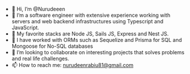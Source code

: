 - 👋 Hi, I’m @Nurudeeen
- 👀 I’m a software engineer with extensive experience working with servers and web backend infrastructures using Typescript and JavaScript.
- 🌱 My favorite stacks are Node JS, Sails JS, Express and Nest JS.
- 💎 I have worked with ORMs such as Sequelize and Prisma for SQL and Mongoose for No-SQL databases
- 💞️ I’m looking to collaborate on interesting projects that solves problems and real life challenges.
- 📫 How to reach me: nurudeenrabiu81@gmail.com

<!---
Nurudeeen/Nurudeeen is a ✨ special ✨ repository because its `README.md` (this file) appears on your GitHub profile.
You can click the Preview link to take a look at your changes.
--->
